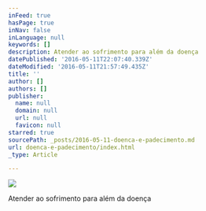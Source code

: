 ```yaml
---
inFeed: true
hasPage: true
inNav: false
inLanguage: null
keywords: []
description: Atender ao sofrimento para além da doença
datePublished: '2016-05-11T22:07:40.339Z'
dateModified: '2016-05-11T21:57:49.435Z'
title: ''
author: []
authors: []
publisher:
  name: null
  domain: null
  url: null
  favicon: null
starred: true
sourcePath: _posts/2016-05-11-doenca-e-padecimento.md
url: doenca-e-padecimento/index.html
_type: Article

---
```

![](https://the-grid-user-content.s3-us-west-2.amazonaws.com/c378df2d-5b0b-4a2d-8650-96af7f21292d.jpg)

Atender ao sofrimento para além da doença